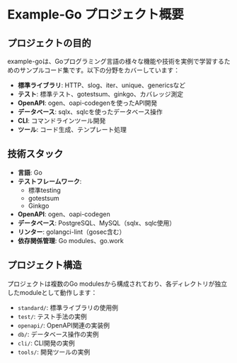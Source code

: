 # Example-Go プロジェクト概要

## プロジェクトの目的
example-goは、Goプログラミング言語の様々な機能や技術を実例で学習するためのサンプルコード集です。以下の分野をカバーしています：

- **標準ライブラリ**: HTTP、slog、iter、unique、genericsなど
- **テスト**: 標準テスト、gotestsum、ginkgo、カバレッジ測定
- **OpenAPI**: ogen、oapi-codegenを使ったAPI開発
- **データベース**: sqlx、sqlcを使ったデータベース操作
- **CLI**: コマンドラインツール開発
- **ツール**: コード生成、テンプレート処理

## 技術スタック
- **言語**: Go
- **テストフレームワーク**: 
  - 標準testing
  - gotestsum
  - Ginkgo
- **OpenAPI**: ogen、oapi-codegen
- **データベース**: PostgreSQL、MySQL（sqlx、sqlc使用）
- **リンター**: golangci-lint（gosec含む）
- **依存関係管理**: Go modules、go.work

## プロジェクト構造
プロジェクトは複数のGo modulesから構成されており、各ディレクトリが独立したmoduleとして動作します：

- `standard/`: 標準ライブラリの使用例
- `test/`: テスト手法の実例
- `openapi/`: OpenAPI関連の実装例
- `db/`: データベース操作の実例
- `cli/`: CLI開発の実例
- `tools/`: 開発ツールの実例